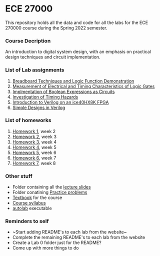 # ECE 27000

This repository holds all the data and code for all the labs for the ECE 270000 course during the Spring 2022 semester. 

### Course Decription
An introduction to digital system design, with an emphasis on practical design techniques and circuit implementation.

### List of Lab assignments
1. [Breadboard Techniques and Logic Function Demonstration](labs/lab01)
2. [Measurement of Electrical and Timing Characteristics of Logic Gates](labs/lab02)
3. [Implmentation of Boolean Expressions as Circuits](labs/lab03)
4. [Investigation of Timing Hazards](labs/lab04)
5. [Introduction to Verilog on an ice40HX8K FPGA](labs/lab05)
6. [Simple Designs in Verilog](labs/lab06)

### List of homeworks
1. [Homework 1](homeworks/hw1), week 2
2. [Homework 2](homeworks/hw2), week 3
3. [Homework 3](homeworks/hw3), week 4
4. [Homework 4](homeworks/hw4), week 5
5. [Homework 5](homeworks/hw5), week 6
6. [Homework 6](homeworks/hw6), week 7
7. [Homework 7](homeworks/hw7), week 8

### Other stuff 
- Folder containing all the [lecture slides](Lectures)
- Folder conatining [Practice problems](Practice%20problems)
- [Textbook](textbook.pdf) for the course
- [Course syllabus](270%20Syllabus.pdf)
- [autolab](autolab.exe) executable

### Reminders to self

- ~Start adding README's to each lab from the website~
- Complete the remaining README's to each lab from the website
- Create a Lab 0 folder just for the README?
- Come up with more things to do
